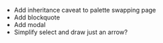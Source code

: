 - Add inheritance caveat to palette swapping page
- Add blockquote
- Add modal
- Simplify select and draw just an arrow?
